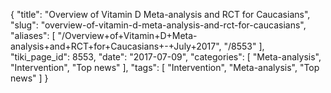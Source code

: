 {
    "title": "Overview of Vitamin D Meta-analysis and RCT for Caucasians",
    "slug": "overview-of-vitamin-d-meta-analysis-and-rct-for-caucasians",
    "aliases": [
        "/Overview+of+Vitamin+D+Meta-analysis+and+RCT+for+Caucasians+-+July+2017",
        "/8553"
    ],
    "tiki_page_id": 8553,
    "date": "2017-07-09",
    "categories": [
        "Meta-analysis",
        "Intervention",
        "Top news"
    ],
    "tags": [
        "Intervention",
        "Meta-analysis",
        "Top news"
    ]
}